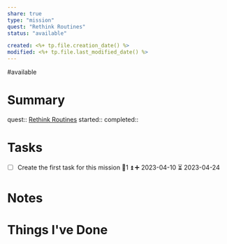 ```yaml
---
share: true
type: "mission"
quest: "Rethink Routines"
status: "available"

created: <%+ tp.file.creation_date() %> 
modified: <%+ tp.file.last_modified_date() %>
---
```

#available 
# Summary
quest:: [Rethink Routines](./Rethink%20Routines.md)
started:: 
completed::
# Tasks
- [ ] Create the first task for this mission 🥄1 ⏫ ➕ 2023-04-10 ⏳ 2023-04-24

# Notes

# Things I've Done
